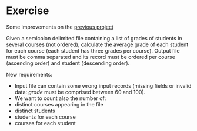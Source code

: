 # Exercise #

Some improvements on the [previous project](../average_grade)

Given a semicolon delimited file containing a list of grades of students in several courses (not ordered), calculate the average grade of each student for each course (each student has three grades per course). Output file must be comma separated and its record must be ordered per course (ascending order) and student (descending order).  
  
New requirements:
* Input file can contain some wrong input records (missing fields or invalid data: *grade* must be comprised between 60 and 100).
* We want to count also the number of:
 * distinct courses appearing in the file
 * distinct students 
 * students for each course
 * courses for each student